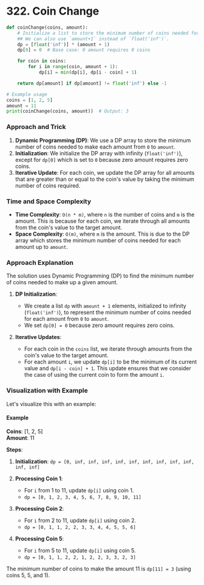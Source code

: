 # 322. Coin Change

```python
def coinChange(coins, amount):
    # Initialize a list to store the minimum number of coins needed for each amount
    ## We can also use `amount+1` instead of `float('inf')`.
    dp = [float('inf')] * (amount + 1)
    dp[0] = 0  # Base case: 0 amount requires 0 coins

    for coin in coins:
        for i in range(coin, amount + 1):
            dp[i] = min(dp[i], dp[i - coin] + 1)

    return dp[amount] if dp[amount] != float('inf') else -1

# Example usage
coins = [1, 2, 5]
amount = 11
print(coinChange(coins, amount))  # Output: 3
```

### Approach and Trick

1. **Dynamic Programming (DP)**: We use a DP array to store the minimum number of coins needed to make each amount from `0` to `amount`.
2. **Initialization**: We initialize the DP array with infinity (`float('inf')`), except for `dp[0]` which is set to `0` because zero amount requires zero coins.
3. **Iterative Update**: For each coin, we update the DP array for all amounts that are greater than or equal to the coin's value by taking the minimum number of coins required.

### Time and Space Complexity

- **Time Complexity**: `O(n * m)`, where `n` is the number of coins and `m` is the amount. This is because for each coin, we iterate through all amounts from the coin's value to the target amount.
- **Space Complexity**: `O(m)`, where `m` is the amount. This is due to the DP array which stores the minimum number of coins needed for each amount up to `amount`.


### Approach Explanation
The solution uses Dynamic Programming (DP) to find the minimum number of coins needed to make up a given amount.

1. **DP Initialization**:
   - We create a list `dp` with `amount + 1` elements, initialized to infinity (`float('inf')`), to represent the minimum number of coins needed for each amount from `0` to `amount`.
   - We set `dp[0] = 0` because zero amount requires zero coins.

2. **Iterative Updates**:
   - For each coin in the `coins` list, we iterate through amounts from the coin's value to the target amount.
   - For each amount `i`, we update `dp[i]` to be the minimum of its current value and `dp[i - coin] + 1`. This update ensures that we consider the case of using the current coin to form the amount `i`.

### Visualization with Example
Let's visualize this with an example:

#### Example
**Coins**: [1, 2, 5]  
**Amount**: 11

**Steps**:
1. **Initialization**: `dp = [0, inf, inf, inf, inf, inf, inf, inf, inf, inf, inf, inf]`
2. **Processing Coin 1**:
   - For `i` from 1 to 11, update `dp[i]` using coin 1.
   - `dp = [0, 1, 2, 3, 4, 5, 6, 7, 8, 9, 10, 11]`

3. **Processing Coin 2**:
   - For `i` from 2 to 11, update `dp[i]` using coin 2.
   - `dp = [0, 1, 1, 2, 2, 3, 3, 4, 4, 5, 5, 6]`

4. **Processing Coin 5**:
   - For `i` from 5 to 11, update `dp[i]` using coin 5.
   - `dp = [0, 1, 1, 2, 2, 1, 2, 2, 3, 3, 2, 3]`

The minimum number of coins to make the amount 11 is `dp[11] = 3` (using coins 5, 5, and 1).
